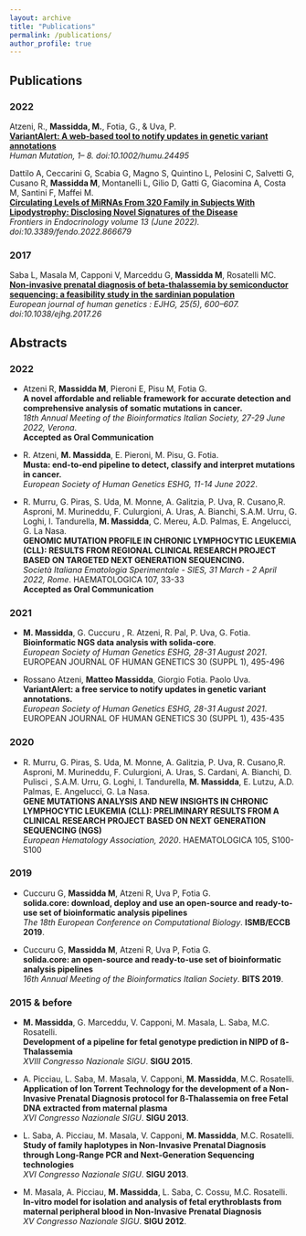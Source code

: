 ```yaml
---
layout: archive
title: "Publications"
permalink: /publications/
author_profile: true
---
```


## Publications
### 2022
Atzeni, R., <b>Massidda, M.</b>, Fotia, G., & Uva, P.<br>
<b>[VariantAlert: A web-based tool to notify updates in genetic variant annotations](https://massiddamt.github.io/publication/VariantAlert_2022)</b> <br>
<i>Human Mutation, 1– 8.
doi:10.1002/humu.24495</i>


Dattilo A, Ceccarini G, Scabia G, Magno S, Quintino L, Pelosini C, Salvetti G, Cusano R, <b>Massidda M</b>, Montanelli L, Gilio D, Gatti G, Giacomina A, Costa M, Santini F, Maffei M.<br>
<b>[Circulating Levels of MiRNAs From 320 Family in Subjects With Lipodystrophy: Disclosing Novel Signatures of the Disease](https://massiddamt.github.io/publication/Maffei_2022)</b> <br> 
<i>Frontiers in Endocrinology volume 13 (June 2022). doi:10.3389/fendo.2022.866679</i>

### 2017
Saba L, Masala M, Capponi V, Marceddu G, <b>Massidda M</b>, Rosatelli MC.<br>
<b>[Non-invasive prenatal diagnosis of beta-thalassemia by semiconductor sequencing: a feasibility study in the sardinian population](https://massiddamt.github.io/publication/NIPD_2017)</b> <br> 
<i>European journal of human genetics : EJHG, 25(5), 600–607. doi:10.1038/ejhg.2017.26</i>



## Abstracts

### 2022
* Atzeni R, <b>Massidda M</b>, Pieroni E, Pisu M, Fotia G.<br>
<b>A novel affordable and reliable framework for accurate detection and comprehensive analysis of somatic mutations in cancer.</b><br>
<i>18th Annual Meeting of the Bioinformatics Italian Society, 27-29 June 2022, Verona</i>.<br>
<b>Accepted as Oral Communication</b>


* R. Atzeni, <b>M. Massidda</b>, E. Pieroni, M. Pisu, G. Fotia.<br>
<b>Musta: end-to-end pipeline to detect, classify and interpret mutations in cancer.</b><br>
<i>European Society of Human Genetics ESHG, 11-14 June 2022</i>.


* R. Murru, G. Piras, S. Uda, M. Monne, A. Galitzia, P. Uva, R. Cusano,R. Asproni, M. Murineddu, F. Culurgioni, A. Uras, A. Bianchi, S.A.M. Urru, G. Loghi, I. Tandurella, <b>M. Massidda</b>, C. Mereu, A.D. Palmas, E. Angelucci, G. La Nasa.<br>
<b>GENOMIC MUTATION PROFILE IN CHRONIC LYMPHOCYTIC LEUKEMIA (CLL): RESULTS FROM REGIONAL CLINICAL RESEARCH PROJECT BASED ON TARGETED NEXT GENERATION SEQUENCING.</b><br>
<i>Società Italiana Ematologia Sperimentale - SIES, 31 March - 2 April 2022, Rome</i>.
HAEMATOLOGICA 107, 33-33<br>
<b>Accepted as Oral Communication</b>


### 2021
* <b>M. Massidda</b>, G. Cuccuru , R. Atzeni, R. Pal, P. Uva, G. Fotia.<br>
<b>Bioinformatic NGS data analysis with solida-core</b>.<br>
<i>European Society of Human Genetics ESHG, 28-31 August 2021</i>.
EUROPEAN JOURNAL OF HUMAN GENETICS 30 (SUPPL 1), 495-496


* Rossano Atzeni, <b>Matteo Massidda</b>, Giorgio Fotia. Paolo Uva.<br>
<b>VariantAlert: a free service to notify updates in genetic variant annotations.</b><br>
<i>European Society of Human Genetics ESHG, 28-31 August 2021</i>. 
EUROPEAN JOURNAL OF HUMAN GENETICS 30 (SUPPL 1), 435-435
    

### 2020
* R. Murru, G. Piras, S. Uda, M. Monne, A. Galitzia, P. Uva, R. Cusano,R. Asproni, M. Murineddu, F. Culurgioni, A. Uras, S. Cardani, A. Bianchi, D. Pulisci , S.A.M. Urru, G. Loghi, I. Tandurella, <b>M. Massidda</b>, E. Lutzu, A.D. Palmas, E. Angelucci, G. La Nasa.<br>
<b>GENE MUTATIONS ANALYSIS AND NEW INSIGHTS IN CHRONIC LYMPHOCYTIC LEUKEMIA (CLL): PRELIMINARY RESULTS FROM A CLINICAL RESEARCH PROJECT BASED ON NEXT GENERATION SEQUENCING (NGS)</b> <br>
<i>European Hematology Association, 2020</i>. HAEMATOLOGICA 105, S100-S100

### 2019
* Cuccuru G, <b>Massidda M</b>, Atzeni R, Uva P, Fotia G.<br> 
<b>solida.core: download, deploy and use an open-source and ready-to-use set of bioinformatic analysis
pipelines</b> <br> 
<i>The 18th European Conference on Computational Biology</i>. <b>ISMB/ECCB 2019</b>.


* Cuccuru G, <b>Massidda M</b>, Atzeni R, Uva P, Fotia G.<br> 
<b>solida.core: an open-source and ready-to-use set of bioinformatic analysis pipelines</b> <br> 
<i>16th Annual Meeting of the Bioinformatics Italian Society</i>. <b>BITS 2019</b>.

### 2015 & before
* <b>M. Massidda</b>, G. Marceddu, V. Capponi, M. Masala, L. Saba, M.C. Rosatelli.<br> 
<b>Development of a pipeline for fetal genotype prediction in NIPD of ß-Thalassemia</b> <br> 
<i>XVIII Congresso Nazionale SIGU</i>. <b>SIGU 2015</b>.


* A. Picciau, L. Saba, M. Masala, V. Capponi, <b>M. Massidda</b>, M.C. Rosatelli.<br> 
<b>Application of Ion Torrent Technology for the development of a Non-Invasive Prenatal Diagnosis protocol for ß-Thalassemia on free Fetal DNA extracted from maternal plasma</b> <br> 
<i>XVI Congresso Nazionale SIGU</i>. <b>SIGU 2013</b>.


* L. Saba, A. Picciau, M. Masala, V. Capponi, <b>M. Massidda</b>, M.C. Rosatelli.<br>
<b>Study of family haplotypes in Non-Invasive Prenatal Diagnosis through Long-Range PCR and Next-Generation Sequencing technologies</b> <br> 
<i>XVI Congresso Nazionale SIGU</i>. <b>SIGU 2013</b>.


* M. Masala, A. Picciau, <b>M. Massidda</b>, L. Saba, C. Cossu, M.C. Rosatelli.<br> 
<b>In-vitro model for isolation and analysis of fetal erythroblasts from maternal peripheral blood in Non-Invasive Prenatal Diagnosis</b> <br> 
<i>XV Congresso Nazionale SIGU</i>. <b>SIGU 2012</b>.

